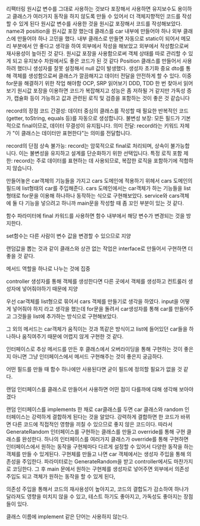 리팩터링
원시값 변수를 그대로 사용하는 것보다 포장해서 사용하면 유지보수도 용이하고 클래스가 여러가지 동작을 하지 않도록 만들 수 있어서 더 객체지향적인 코드를 작성할 수 있게 된다
원시값 변수를 사용한 것을 원시값 포장해서 코드를 작성해보았다.
name과 position을 원시값 포장 했는데 클래스를 car 내부에 만들어야 하나 외부 클래스에 만들어야 하나 고민을 했다.
내부 클래스로 만들면 자동으로 static이 되어서 메모리 부분에서 안 좋다고 생각을 하여 외부에서 작성을 해보았고 외부에서 작성함으로써 재사용성이 높아진 것 같다.
원시값 포장을 사용함으로써 객체 상태를 따로 관리할 수 있게 되고 유지보수 차원에서도 좋은 코드가 된 것 같다
Position 클래스를 만들어서 사용하려 했더니 생성자를 잘못 설정해서 null 값이 발생했다. 생성자 초기화 중요
dto를 통해 객체를 생성함으로써 클래스가 깔끔해지고 데이터 전달을 안전하게 할 수 있다.
이중 for문을 해결하기 위한 작업 해야함
OCP, SRP 읽어보기
DDD, TDD 한 번 찾아서 읽어보기
원시값 포장을 이용하면 코드가 복잡해지고 성능은 좀 저하될 거 같지만 가독성 증가, 캡슐화 등이 가능하고 값과 관련된 로직 및 검증을 포함하는 것이 좋은 것 같습니다

record의 장점
코드 간결성:
데이터 중심의 클래스를 작성할 때 필요한 반복적인 코드(getter, toString, equals 등)를 자동으로 생성합니다.
불변성 보장:
모든 필드가 기본적으로 final이므로, 데이터 무결성이 유지됩니다.
의미 전달:
record라는 키워드 자체가 "이 클래스는 데이터만 표현한다"는 의미를 전달합니다.

record의 단점
상속 불가능:
record는 암묵적으로 final로 처리되며, 상속이 불가능합니다.
이는 불변성을 유지하고 설계를 단순화하기 위한 선택입니다.
특정 로직 포함 제한:
record는 주로 데이터를 표현하는 데 사용되므로, 복잡한 로직을 포함하기에 적합하지 않습니다.

만들어놓은 car객체의 기능들을 가지고 cars 도메인에 적용하기 위헤서 cars 도메인의 필드에 list형태의 car를 주입해준다.
cars 도메인에서는 car객체가 하는 기능들을 list형태로 for문을 이용해 하나하나 동작하는 식으로 구현해보았다.
service와 cars객체에 둘 다 기능을 넣으려고 하니까 main문을 작성할 때 좀 꼬인 부분이 있는 것 같다.

함수 파라미터에 final 카워드를 사용하면 함수 내부에서 해당 변수가 변경되는 것을 방지한다.

set함수는 다른 사람이 변수 값을 변경할 수 있으므로 지양

랜덤값을 뽑는 것과 같이 클래스와 상관 없는 작업은 interface로 만들어서 구현하면 더 좋을 것 같다.

메서드 역할을 하나로 나누는 것에 집중

controller 생성자를 통해 객체를 생성한다면 다른 곳에서 객체를 생성하고 컨트룰러 생성자에 넣어줘야하기 때문에 지양

우선 car객체를 list형으로 묶어서 cars 객체를 만들기로 생각을 하였다.
input을 어떻게 넣어줘야 하지 라고 생각을 했는데 for문을 돌려서 car생성자를 통해 car를 만들어주고 그것들을 list에 추가하는 방식으로 구현해보았다.

그 외의 메서드는 car객체가 움직이는 것과 똑같은 방식이고 list에 들어있던 car들을 하나하나 움직여주기 때문에 어렵지 않게 구현한 것 같다.

인터페이스로 추상 메서드를 만든 후 클래스에서 오버라이딩을 통해 구현하는 것이 좋은지 아니면 그냥 인터페이스에서 메서드 구현해주는 것이 좋은지 궁금하다.

어떤 필드를 만들 때 함수 하나에만 사용된다면 굳이 필드에 정의할 필요가 없을 것 같다.

랜덤 인터페이스를 클래스로 만들어서 사용하면 어떤 점이 다를까에 대해 생각해 보아야겠다

랜덤 인터페이스를 implements 한 채로 car클래스를 두면 car 클래스와 random 인터페이스는 강력하게 결합하게 된다는 것을 알았다.
강력하게 결합하면 한 코드가 바뀌면 다른 코드에 직접적인 영향을 끼칠 수 있으므로 좋지 않은 코드이다.
따라서 GenerateRandom 인터페이스를 구현하는 클래스를 만들고 override를 통해 구현 클래스를 완성한다.
하나의 인터페이스를 여러가지 클래스가 override를 통해 구현하면 인터페이스에서 원하는 동작을 구현체마다 다르게 설정할 수 있어서 다양한 동작을 하는 객체를 만들 수 있게된다.
구현체를 만들고 나면 car 객체에서는 생성자 주입을 통해 의존성을 주입한다. 파라미터로는 GenerateRandom을 받고 controller에서도 마찬가지로 코딩한다.
그 후 main 문에서 원하는 구현체를 생성자로 넣어주면 외부에서 의존성 주입도 되고 객체가 원하는 동작을 할 수 있게 된다,

의존성 주입을 통해서 코드의 재사용성이 높아지고, 코드의 결합도가 감소하여 하나가 달라져도 영향을 미치지 않을 수 있고, 테스트 하기도 좋아지고, 가독성도 좋아지는 장점들이 있다.

클래스 이름에 implement 같은 단어는 사용하지 않는다.
